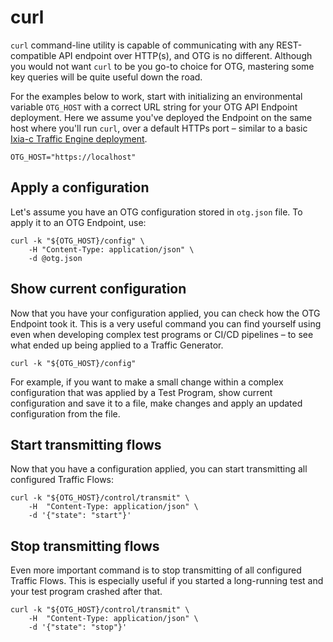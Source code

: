 # curl

`curl` command-line utility is capable of communicating with any REST-compatible API endpoint over HTTP(s), and OTG is no different. Although you would not want `curl` to be you go-to choice for OTG, mastering some key queries will be quite useful down the road.

For the examples below to work, start with initializing an environmental variable `OTG_HOST` with a correct URL string for your OTG API Endpoint deployment. Here we assume you've deployed the Endpoint on the same host where you'll run `curl`, over a default HTTPs port – similar to a basic [Ixia-c Traffic Engine deployment](../implementations.md#ixia-c).

```Shell
OTG_HOST="https://localhost"
```

## Apply a configuration

Let's assume you have an OTG configuration stored in `otg.json` file. To apply it to an OTG Endpoint, use:

```Shell
curl -k "${OTG_HOST}/config" \
    -H "Content-Type: application/json" \
    -d @otg.json
```

## Show current configuration

Now that you have your configuration applied, you can check how the OTG Endpoint took it. This is a very useful command you can find yourself using even when developing complex test programs or CI/CD pipelines – to see what ended up being applied to a Traffic Generator.

```Shell
curl -k "${OTG_HOST}/config"
```

For example, if you want to make a small change within a complex configuration that was applied by a Test Program, show current configuration and save it to a file, make changes and apply an updated configuration from the file.

## Start transmitting flows

Now that you have a configuration applied, you can start transmitting all configured Traffic Flows:

```Shell
curl -k "${OTG_HOST}/control/transmit" \
    -H  "Content-Type: application/json" \
    -d '{"state": "start"}'
```

## Stop transmitting flows

Even more important command is to stop transmitting of all configured Traffic Flows. This is especially useful if you started a long-running test and your test program crashed after that.

```Shell
curl -k "${OTG_HOST}/control/transmit" \
    -H  "Content-Type: application/json" \
    -d '{"state": "stop"}'
```
